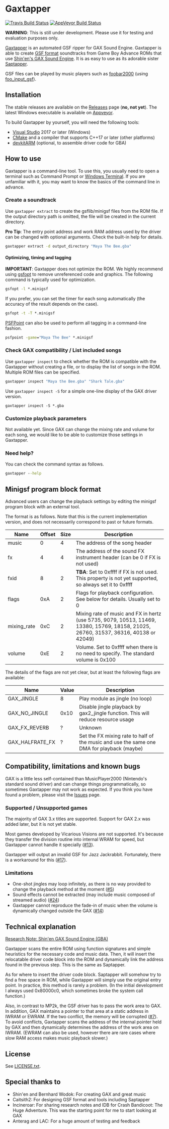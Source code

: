 Gaxtapper
=========
[![Travis Build Status](https://travis-ci.com/loveemu/gaxtapper.svg?branch=main)](https://travis-ci.com/loveemu/gaxtapper) [![AppVeyor Build Status](https://ci.appveyor.com/api/projects/status/8uj0j4si32p6msp8/branch/main?svg=true)](https://ci.appveyor.com/project/loveemu/gaxtapper/branch/main)

**WARNING**: This is still under development. Please use it for testing and evaluation purposes only.

[Gaxtapper](https://github.com/loveemu/gaxtapper) is an automated GSF ripper for GAX Sound Engine. Gaxtapper is able to create [GSF format](https://www.caitsith2.com/gsf/) soundtracks from Game Boy Advance ROMs that use [Shin'en's GAX Sound Engine](https://www.shinen.com/music/music.php3?gax). It is as easy to use as its adorable sister [Saptapper](https://github.com/loveemu/saptapper).

GSF files can be played by music players such as [foobar2000](https://www.foobar2000.org/) (using [foo_input_gsf](https://www.foobar2000.org/components/view/foo_input_gsf)).

## Installation

The stable releases are available on the [Releases](https://github.com/loveemu/gaxtapper/releases) page (**no, not yet**). The latest Windows executable is available on [Appveyor](https://ci.appveyor.com/project/loveemu/gaxtapper/branch/main).

To build Gaxtapper by yourself, you will need the following tools:

* [Visual Studio](https://visualstudio.microsoft.com/ja/vs/community/) 2017 or later (Windows)
* [CMake](https://cmake.org/) and a compiler that supports C++17 or later (other platforms)
* [devkitARM](https://devkitpro.org/) (optional, to assemble driver code for GBA) 

## How to use

Gaxtapper is a command-line tool. To use this, you usually need to open a terminal such as Command Prompt or [Windows Terminal](https://www.microsoft.com/p/windows-terminal/9n0dx20hk701). If you are unfamiliar with it, you may want to know the basics of the command line in advance.

### Create a soundtrack

Use `gaxtapper extract` to create the gsflib/minigsf files from the ROM file. If the output directory path is omitted, the file will be created in the current directory.

**Pro Tip**: The entry point address and work RAM address used by the driver can be changed with optional arguments. Check the built-in help for details.

```cmd
gaxtapper extract -d output_directory "Maya The Bee.gba"
```

#### Optimizing, timing and tagging

**IMPORTANT**: Gaxtapper does not optimize the ROM. We highly recommend using [gsfopt](https://github.com/loveemu/gsfopt) to remove unreferenced code and graphics. The following command is typically used for optimization.

```cmd
gsfopt -l *.minigsf
```

If you prefer, you can set the timer for each song automatically (the accuracy of the result depends on the case).

```cmd
gsfopt -t -T *.minigsf
```

[PSFPoint](https://github.com/loveemu/psfpoint) can also be used to perform all tagging in a command-line fashion. 

```cmd
psfpoint -game="Maya The Bee" *.minigsf
```

### Check GAX compatibility / List included songs

Use `gaxtapper inspect` to check whether the ROM is compatible with the Gaxtapper without creating a file, or to display the list of songs in the ROM. Multiple ROM files can be specified.

```cmd
gaxtapper inspect "Maya the Bee.gba" "Shark Tale.gba"
```

Use `gaxtapper inspect -S` for a simple one-line display of the GAX driver version.

```
gaxtapper inspect -S *.gba
```

### Customize playback parameters

Not available yet. Since GAX can change the mixing rate and volume for each song, we would like to be able to customize those settings in Gaxtapper.

### Need help?

You can check the command syntax as follows.

```cmd
gaxtapper --help
```

## Minigsf program block format

Advanced users can change the playback settings by editing the minigsf program block with an external tool.

The format is as follows. Note that this is the current implementation version, and does not necessarily correspond to past or future formats.

|Name        |Offset |Size |Description                                                                                                                          |
|------------|-------|-----|-------------------------------------------------------------------------------------------------------------------------------------|
|music       |0      |4    |The address of the song header                                                                                                       |
|fx          |4      |4    |The address of the sound FX instrument header (can be 0 if FX is not used)                                                           |
|fxid        |8      |2    |**TBA**: Set to 0xffff if FX is not used. This property is not yet supported, so always set it to 0xffff                             |
|flags       |0xA    |2    |Flags for playback configuration. See below for details. Usually set to 0                                                            |
|mixing_rate |0xC    |2    |Mixing rate of music and FX in hertz (use 5735, 9079, 10513, 11469, 13380, 15769, 18158, 21025, 26760, 31537, 36316, 40138 or 42049) |
|volume      |0xE    |2    |Volume. Set to 0xffff when there is no need to specify. The standard volume is 0x100                                                 |

The details of the flags are not yet clear, but at least the following flags are available:

|Name            |Value |Description                                                                               |
|----------------|------|------------------------------------------------------------------------------------------|
|GAX_JINGLE      |8     |Play module as jingle (no loop)                                                           |
|GAX_NO_JINGLE   |0x10  |Disable jingle playback by gax2_jingle function. This will reduce resource usage          |
|GAX_FX_REVERB   |?     |Unknown                                                                                   |
|GAX_HALFRATE_FX |?     |Set the FX mixing rate to half of the music and use the same one DMA for playback (maybe) |

## Compatibility, limitations and known bugs

GAX is a little less self-contained than MusicPlayer2000 (Nintendo's standard sound driver) and can change things programmatically, so sometimes Gaxtapper may not work as expected. If you think you have found a problem, please visit the [Issues](https://github.com/loveemu/gaxtapper/issues) page.

### Supported / Unsupported games

The majority of GAX 3.x titles are supported. Support for GAX 2.x was added later, but it is not yet stable.

Most games developed by Vicarious Visions are not supported. It's because they transfer the division routine into internal WRAM for speed, but Gaxtapper cannot handle it specially ([#13](https://github.com/loveemu/gaxtapper/issues/13)).

Gaxtapper will output an invalid GSF for Jazz Jackrabbit. Fortunately, there is a workaround for this ([#17](https://github.com/loveemu/gaxtapper/issues/17)).

### Limitations

* One-shot jingles may loop infinitely, as there is no way provided to change the playback method at the moment ([#5](https://github.com/loveemu/gaxtapper/issues/5))
* Sound effects cannot be extracted (may include music composed of streamed audio) ([#24](https://github.com/loveemu/gaxtapper/issues/12))
* Gaxtapper cannot reproduce the fade-in of music when the volume is dynamically changed outside the GAX ([#14](https://github.com/loveemu/gaxtapper/issues/14))

## Technical explanation

[Research Note: Shin'en GAX Sound Engine (GBA)](https://gist.github.com/loveemu/9b3063ffd9a76cb18e379324e43f3251)

Gaxtapper scans the entire ROM using function signatures and simple heuristics for the necessary code and music data. Then, it will insert the relocatable driver code block into the ROM and dynamically link the address found in the previous step. This is the same as Saptapper.

As for where to insert the driver code block. Saptapper will somehow try to find a free space in ROM, while Gaxtapper will simply use the original entry point. In practice, this method is rarely a problem. (In the initial development I always used 0x80000c0, which sometimes broke the system call function.)

Also, in contrast to MP2k, the GSF driver has to pass the work area to GAX. In addition, GAX maintains a pointer to that area at a static address in IWRAM or EWRAM. If the two conflict, the memory will be corrupted ([#7](https://github.com/loveemu/gaxtapper/issues/7)). To avoid conflicts, Gaxtapper scans the address of the internal pointer held by GAX and then dynamically determines the address of the work area on IWRAM. (EWRAM can also be used, however there are rare cases where slow RAM access makes music playback slower.)

## License

See [LICENSE.txt](https://github.com/loveemu/gaxtapper/blob/main/LICENSE.txt).

## Special thanks to

* Shin'en and Bernhard Wodok: For creating GAX and great music
* Caitsith2: For designing GSF format and tools including Saptapper
* Incineroar: For sharing research notes and IDB for Crash Bandicoot: The Huge Adventure. This was the starting point for me to start looking at GAX
* Anterag and LAC: For a huge amount of testing and feedback
